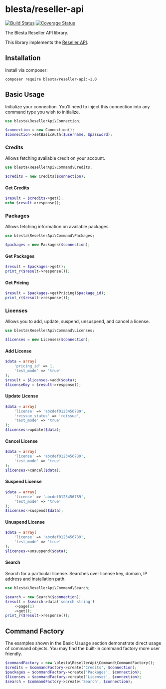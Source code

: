 # blesta/reseller-api

[![Build Status](https://travis-ci.org/blesta/reseller-api.svg?branch=master)](https://travis-ci.org/blesta/reseller-api) [![Coverage Status](https://coveralls.io/repos/blesta/reseller-api/badge.svg)](https://coveralls.io/r/blesta/reseller-api)

The Blesta Reseller API library.

This library implements the [Reseller API](http://docs.blesta.com/display/dev/Reseller+API).

## Installation

Install via composer:

```
composer require blesta/reseller-api:~1.0
```

## Basic Usage

Initialize your connection. You'll need to inject this connection into any command type you wish to initialize.

```php
use blesta\ResellerApi\Connection;

$connection = new Connection();
$connection->setBasicAuth($username, $password);
```

### Credits

Allows fetching available credit on your account.

```php
use blesta\ResellerApi\Command\Credits;

$credits = new Credits($connection);
```

#### Get Credits

```php
$result = $credits->get();
echo $result->response();
```

### Packages

Allows fetching information on available packages.

```php
use blesta\ResellerApi\Command\Packages;

$packages = new Packages($connection);
```

#### Get Packages

```php
$result = $packages->get();
print_r($result->response());
```
#### Get Pricing

```php
$result = $packages->getPricing($package_id);
print_r($result->response());
```

### Licenses

Allows you to add, update, suspend, unsuspend, and cancel a license.

```php
use blesta\ResellerApi\Command\Licenses;

$licenses = new Licenses($connection);
```

#### Add License

```php
$data = array(
    'pricing_id' => 1,
    'test_mode' => 'true'
);
$result = $licenses->add($data);
$licenseKey = $result->response();
```

#### Update License

```php
$data = array(
    'license' => 'abcdef0123456789',
    'reissue_status' => 'reissue',
    'test_mode' => 'true'
);
$licenses->update($data);
```

#### Cancel License

```php
$data = array(
    'license' => 'abcdef0123456789',
    'test_mode' => 'true'
);
$licenses->cancel($data);
```

#### Suspend License

```php
$data = array(
    'license' => 'abcdef0123456789',
    'test_mode' => 'true'
);
$licenses->suspend($data);
```

#### Unuspend License
```php
$data = array(
    'license' => 'abcdef0123456789',
    'test_mode' => 'true'
);
$licenses->unsuspend($data);
```

#### Search

Search for a particular license. Searches over license key, domain, IP address and installation path.

```php
use blesta\ResellerApi\Command\Search;

$search = new Search($connection);
$result = $search->data('search string')
    ->page(1)
    ->get();
print_r($result->response());
```

## Command Factory

The examples shown in the Basic Usuage section demonstrate direct usage of command objects. You may find the built-in command factory more user friendly.

```php
$commandFactory = new \blesta\ResellerApi\Command\CommandFactory();
$credits = $commandFactory->create('Credits', $connection);
$packages = $commandFactory->create('Packages', $connection);
$licenses = $commandFactory->create('Licenses', $connection);
$search = $commandFactory->create('Search', $connection);
```
